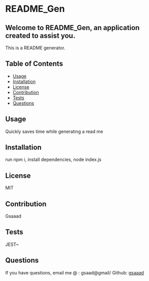 #  README_Gen

  ## Welcome to README_Gen, an application created to assist you. 
  This is a README generator.

## Table of Contents

* [Usage](#usage)
* [Installation](#installation)
* [License](#license)
* [Contribution](#contribution)
* [Tests](#tests)
* [Questions](#questions)


## Usage

Quickly saves time while generating a read me

## Installation
run npm i, install dependencies, node index.js 
## License
MIT
## Contribution
  Gsaaad
## Tests
JEST~

## Questions

If you have questions, email me @ : gsaad@gmail/ Github: [gsaaad](https://github.com/gsaaad)

